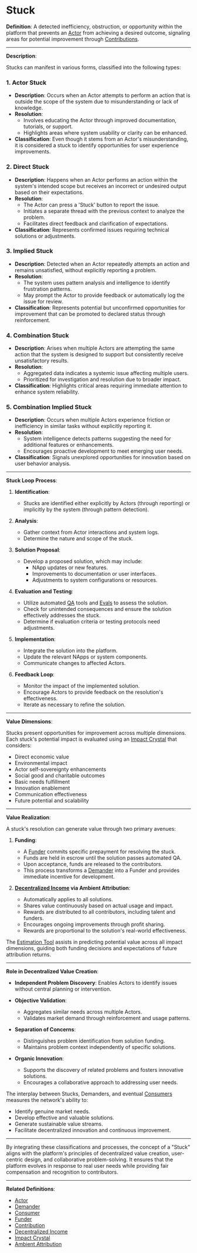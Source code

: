 # Stuck

**Definition**: A detected inefficiency, obstruction, or opportunity within the platform that prevents an [Actor](actor.md) from achieving a desired outcome, signaling areas for potential improvement through [Contributions](contribution.md).

---

**Description**:

Stucks can manifest in various forms, classified into the following types:

### 1. Actor Stuck

- **Description**: Occurs when an Actor attempts to perform an action that is outside the scope of the system due to misunderstanding or lack of knowledge.
- **Resolution**:
  - Involves educating the Actor through improved documentation, tutorials, or support.
  - Highlights areas where system usability or clarity can be enhanced.
- **Classification**: Even though it stems from an Actor's misunderstanding, it is considered a stuck to identify opportunities for user experience improvements.

### 2. Direct Stuck

- **Description**: Happens when an Actor performs an action within the system's intended scope but receives an incorrect or undesired output based on their expectations.
- **Resolution**:
  - The Actor can press a 'Stuck' button to report the issue.
  - Initiates a separate thread with the previous context to analyze the problem.
  - Facilitates direct feedback and clarification of expectations.
- **Classification**: Represents confirmed issues requiring technical solutions or adjustments.

### 3. Implied Stuck

- **Description**: Detected when an Actor repeatedly attempts an action and remains unsatisfied, without explicitly reporting a problem.
- **Resolution**:
  - The system uses pattern analysis and intelligence to identify frustration patterns.
  - May prompt the Actor to provide feedback or automatically log the issue for review.
- **Classification**: Represents potential but unconfirmed opportunities for improvement that can be promoted to declared status through reinforcement.

### 4. Combination Stuck

- **Description**: Arises when multiple Actors are attempting the same action that the system is designed to support but consistently receive unsatisfactory results.
- **Resolution**:
  - Aggregated data indicates a systemic issue affecting multiple users.
  - Prioritized for investigation and resolution due to broader impact.
- **Classification**: Highlights critical areas requiring immediate attention to enhance system reliability.

### 5. Combination Implied Stuck

- **Description**: Occurs when multiple Actors experience friction or inefficiency in similar tasks without explicitly reporting it.
- **Resolution**:
  - System intelligence detects patterns suggesting the need for additional features or enhancements.
  - Encourages proactive development to meet emerging user needs.
- **Classification**: Signals unexplored opportunities for innovation based on user behavior analysis.

---

**Stuck Loop Process**:

1. **Identification**:
   - Stucks are identified either explicitly by Actors (through reporting) or implicitly by the system (through pattern detection).

2. **Analysis**:
   - Gather context from Actor interactions and system logs.
   - Determine the nature and scope of the stuck.

3. **Solution Proposal**:
   - Develop a proposed solution, which may include:
     - NApp updates or new features.
     - Improvements to documentation or user interfaces.
     - Adjustments to system configurations or resources.

4. **Evaluation and Testing**:
   - Utilize automated [QA](qa.md) tools and [Evals](evals.md) to assess the solution.
   - Check for unintended consequences and ensure the solution effectively addresses the stuck.
   - Determine if evaluation criteria or testing protocols need adjustments.

5. **Implementation**:
   - Integrate the solution into the platform.
   - Update the relevant NApps or system components.
   - Communicate changes to affected Actors.

6. **Feedback Loop**:
   - Monitor the impact of the implemented solution.
   - Encourage Actors to provide feedback on the resolution's effectiveness.
   - Iterate as necessary to refine the solution.

---

**Value Dimensions**:

Stucks present opportunities for improvement across multiple dimensions. Each stuck's potential impact is evaluated using an [Impact Crystal](impact-crystal.md) that considers:

- Direct economic value
- Environmental impact
- Actor self-sovereignty enhancements
- Social good and charitable outcomes
- Basic needs fulfillment
- Innovation enablement
- Communication effectiveness
- Future potential and scalability

---

**Value Realization**:

A stuck's resolution can generate value through two primary avenues:

1. **Funding**:

   - A [Funder](actor-funder.md) commits specific prepayment for resolving the stuck.
   - Funds are held in escrow until the solution passes automated QA.
   - Upon acceptance, funds are released to the contributors.
   - This process transforms a [Demander](actor-demander.md) into a Funder and provides immediate incentive for development.

2. **[Decentralized Income](decentralized-income.md) via Ambient Attribution**:

   - Automatically applies to all solutions.
   - Shares value continuously based on actual usage and impact.
   - Rewards are distributed to all contributors, including talent and funders.
   - Encourages ongoing improvements through profit sharing.
   - Rewards are proportional to the solution's real-world effectiveness.

The [Estimation Tool](estimation-tool.md) assists in predicting potential value across all impact dimensions, guiding both funding decisions and expectations of future attribution returns.

---

**Role in Decentralized Value Creation**:

- **Independent Problem Discovery**: Enables Actors to identify issues without central planning or intervention.

- **Objective Validation**:
  - Aggregates similar needs across multiple Actors.
  - Validates market demand through reinforcement and usage patterns.

- **Separation of Concerns**:
  - Distinguishes problem identification from solution funding.
  - Maintains problem context independently of specific solutions.

- **Organic Innovation**:
  - Supports the discovery of related problems and fosters innovative solutions.
  - Encourages a collaborative approach to addressing user needs.

The interplay between Stucks, Demanders, and eventual [Consumers](actor-consumer.md) measures the network's ability to:

- Identify genuine market needs.
- Develop effective and valuable solutions.
- Generate sustainable value streams.
- Facilitate decentralized innovation and continuous improvement.

---

By integrating these classifications and processes, the concept of a "Stuck" aligns with the platform's principles of decentralized value creation, user-centric design, and collaborative problem-solving. It ensures that the platform evolves in response to real user needs while providing fair compensation and recognition to contributors.

---

**Related Definitions**:

- [Actor](actor.md)
- [Demander](actor-demander.md)
- [Consumer](actor-consumer.md)
- [Funder](actor-funder.md)
- [Contribution](contribution.md)
- [Decentralized Income](decentralized-income.md)
- [Impact Crystal](impact-crystal.md)
- [Ambient Attribution](ambient-attribution.md)